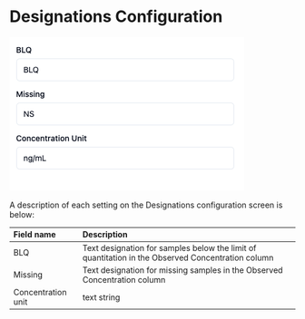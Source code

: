 # Designations Configuration
![Designation configuration input](./images/Designations_input.png)

A description of each setting on the Designations configuration screen is below:

|Field name|Description|
|:---|:---|
|BLQ|Text designation for samples below the limit of quantitation in the Observed Concentration column|
|Missing|Text designation for missing samples in the Observed Concentration column|
|Concentration unit|text string|Units associated with Analyzed Concentration column|
